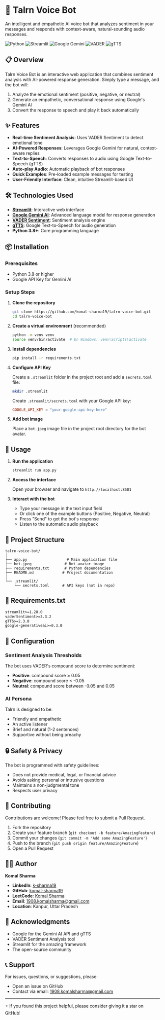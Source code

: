 # 🤖 Talrn Voice Bot

An intelligent and empathetic AI voice bot that analyzes sentiment in your messages and responds with context-aware, natural-sounding audio responses.

![Python](https://img.shields.io/badge/Python-3.8+-blue.svg)
![Streamlit](https://img.shields.io/badge/Streamlit-1.28+-red.svg)
![Google Gemini](https://img.shields.io/badge/Google%20Gemini-AI-4285F4.svg)
![VADER](https://img.shields.io/badge/VADER-Sentiment-orange.svg)
![gTTS](https://img.shields.io/badge/gTTS-Text--to--Speech-yellow.svg)

## 📋 Overview

Talrn Voice Bot is an interactive web application that combines sentiment analysis with AI-powered response generation. Simply type a message, and the bot will:

1. Analyze the emotional sentiment (positive, negative, or neutral)
2. Generate an empathetic, conversational response using Google's Gemini AI
3. Convert the response to speech and play it back automatically

## ✨ Features

- **Real-time Sentiment Analysis**: Uses VADER Sentiment to detect emotional tone
- **AI-Powered Responses**: Leverages Google Gemini for natural, context-aware replies
- **Text-to-Speech**: Converts responses to audio using Google Text-to-Speech (gTTS)
- **Auto-play Audio**: Automatic playback of bot responses
- **Quick Examples**: Pre-loaded example messages for testing
- **User-Friendly Interface**: Clean, intuitive Streamlit-based UI

## 🛠️ Technologies Used

- **[Streamlit](https://streamlit.io/)**: Interactive web interface
- **[Google Gemini AI](https://deepmind.google/technologies/gemini/)**: Advanced language model for response generation
- **[VADER Sentiment](https://github.com/cjhutto/vaderSentiment)**: Sentiment analysis engine
- **[gTTS](https://gtts.readthedocs.io/)**: Google Text-to-Speech for audio generation
- **Python 3.8+**: Core programming language

## 📦 Installation

### Prerequisites

- Python 3.8 or higher
- Google API Key for Gemini AI

### Setup Steps

1. **Clone the repository**
   ```bash
   git clone https://github.com/komal-sharma19/talrn-voice-bot.git
   cd talrn-voice-bot
   ```

2. **Create a virtual environment** (recommended)
   ```bash
   python -m venv venv
   source venv/bin/activate  # On Windows: venv\Scripts\activate
   ```

3. **Install dependencies**
   ```bash
   pip install -r requirements.txt
   ```

4. **Configure API Key**
   
   Create a `.streamlit` folder in the project root and add a `secrets.toml` file:
   ```bash
   mkdir .streamlit
   ```
   
   Create `.streamlit/secrets.toml` with your Google API key:
   ```toml
   GOOGLE_API_KEY = "your-google-api-key-here"
   ```

5. **Add bot image**
   
   Place a `bot.jpeg` image file in the project root directory for the bot avatar.

## 🚀 Usage

1. **Run the application**
   ```bash
   streamlit run app.py
   ```

2. **Access the interface**
   
   Open your browser and navigate to `http://localhost:8501`

3. **Interact with the bot**
   - Type your message in the text input field
   - Or click one of the example buttons (Positive, Negative, Neutral)
   - Press "Send" to get the bot's response
   - Listen to the automatic audio playback

## 📁 Project Structure

```
talrn-voice-bot/
│
├── app.py                  # Main application file
├── bot.jpeg               # Bot avatar image
├── requirements.txt       # Python dependencies
├── README.md             # Project documentation
│
└── .streamlit/
    └── secrets.toml      # API keys (not in repo)
```

## 📝 Requirements.txt

```txt
streamlit>=1.28.0
vaderSentiment>=3.3.2
gTTS>=2.3.0
google-generativeai>=0.3.0
```

## 🔧 Configuration

### Sentiment Analysis Thresholds

The bot uses VADER's compound score to determine sentiment:
- **Positive**: compound score ≥ 0.05
- **Negative**: compound score ≤ -0.05
- **Neutral**: compound score between -0.05 and 0.05

### AI Persona

Talrn is designed to be:
- Friendly and empathetic
- An active listener
- Brief and natural (1-2 sentences)
- Supportive without being preachy

## 🔒 Safety & Privacy

The bot is programmed with safety guidelines:
- Does not provide medical, legal, or financial advice
- Avoids asking personal or intrusive questions
- Maintains a non-judgmental tone
- Respects user privacy

## 🤝 Contributing

Contributions are welcome! Please feel free to submit a Pull Request.

1. Fork the repository
2. Create your feature branch (`git checkout -b feature/AmazingFeature`)
3. Commit your changes (`git commit -m 'Add some AmazingFeature'`)
4. Push to the branch (`git push origin feature/AmazingFeature`)
5. Open a Pull Request


## 👩‍💻 Author

**Komal Sharma**

- **LinkedIn**: [k-sharma19](https://www.linkedin.com/in/k-sharma19/)
- **GitHub**: [komal-sharma19](https://github.com/komal-sharma19)
- **LeetCode**: [Komal Sharma](https://leetcode.com/u/KomalSharma19/)
- **Email**: 1908.komalsharma@gmail.com
- **Location**: Kanpur, Uttar Pradesh

## 🙏 Acknowledgments

- Google for the Gemini AI API and gTTS
- VADER Sentiment Analysis tool
- Streamlit for the amazing framework
- The open-source community

## 📞 Support

For issues, questions, or suggestions, please:
- Open an issue on GitHub
- Contact via email: 1908.komalsharma@gmail.com

---

⭐ If you found this project helpful, please consider giving it a star on GitHub!